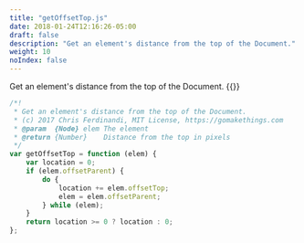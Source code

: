 ```yaml
---
title: "getOffsetTop.js"
date: 2018-01-24T12:16:26-05:00
draft: false
description: "Get an element's distance from the top of the Document."
weight: 10
noIndex: false
---
```


Get an element's distance from the top of the Document. {{<learn-how hash="get-an-element-s-distance-from-the-top-of-the-page">}}

```js
/*!
 * Get an element's distance from the top of the Document.
 * (c) 2017 Chris Ferdinandi, MIT License, https://gomakethings.com
 * @param  {Node} elem The element
 * @return {Number}    Distance from the top in pixels
 */
var getOffsetTop = function (elem) {
	var location = 0;
	if (elem.offsetParent) {
		do {
			location += elem.offsetTop;
			elem = elem.offsetParent;
		} while (elem);
	}
	return location >= 0 ? location : 0;
};
```